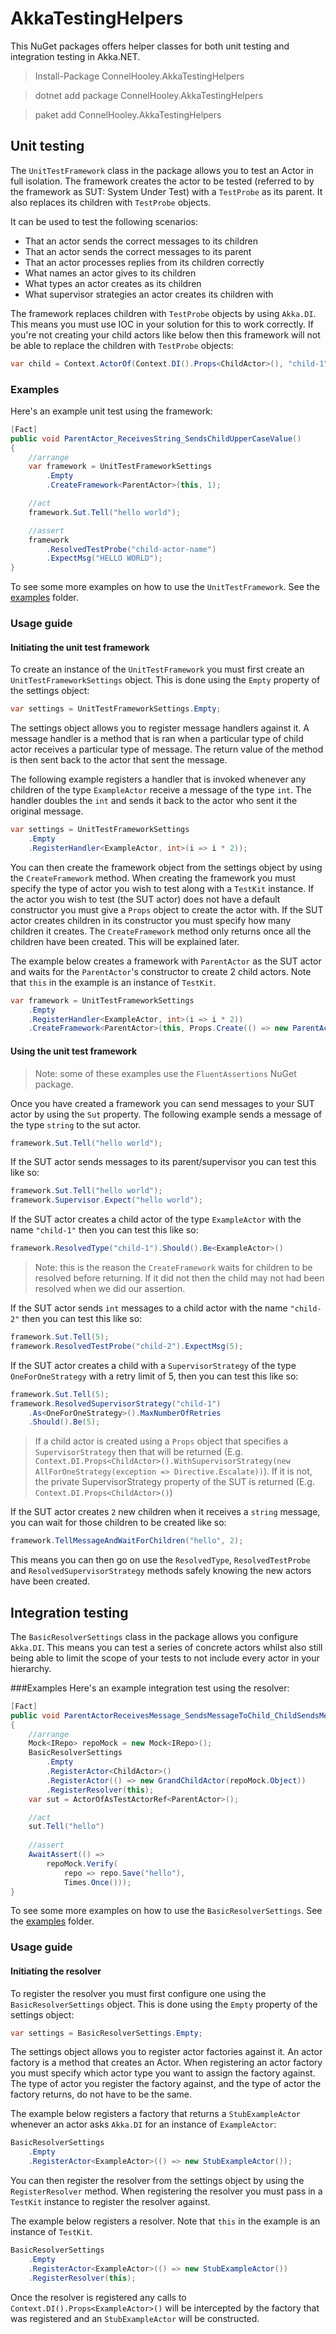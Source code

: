 # AkkaTestingHelpers
This NuGet packages offers helper classes for both unit testing and integration testing in Akka.NET.

> Install-Package ConnelHooley.AkkaTestingHelpers

> dotnet add package ConnelHooley.AkkaTestingHelpers

> paket add ConnelHooley.AkkaTestingHelpers

## Unit testing
The `UnitTestFramework` class in the package allows you to test an Actor in full isolation. The framework creates the actor to be tested (referred to by the framework as SUT: System Under Test) with a `TestProbe` as its parent. It also replaces its children with `TestProbe` objects.

It can be used to test the following scenarios:
- That an actor sends the correct messages to its children
- That an actor sends the correct messages to its parent
- That an actor processes replies from its children correctly
- What names an actor gives to its children
- What types an actor creates as its children
- What supervisor strategies an actor creates its children with

The framework replaces children with `TestProbe` objects by using `Akka.DI`. This means you must use IOC in your solution for this to work correctly. If you're not creating your child actors like below then this framework will not be able to replace the children with `TestProbe` objects:

``` csharp
var child = Context.ActorOf(Context.DI().Props<ChildActor>(), "child-1");
```

### Examples
Here's an example unit test using the framework:

``` csharp
[Fact]
public void ParentActor_ReceivesString_SendsChildUpperCaseValue()
{
    //arrange
    var framework = UnitTestFrameworkSettings
        .Empty
        .CreateFramework<ParentActor>(this, 1);

    //act
    framework.Sut.Tell("hello world");

    //assert
    framework
        .ResolvedTestProbe("child-actor-name")
        .ExpectMsg("HELLO WORLD");
}
```

To see some more examples on how to use the `UnitTestFramework`. See the [examples](AkkaTestingHelpers.MediumTests/UnitTestFrameworkTests/Examples) folder.

### Usage guide
#### Initiating the unit test framework
To create an instance of the `UnitTestFramework` you must first create an `UnitTestFrameworkSettings` object. This is done using the `Empty` property of the settings object:

``` csharp
var settings = UnitTestFrameworkSettings.Empty;
```

The settings object allows you to register message handlers against it. A message handler is a method that is ran when a particular type of child actor receives a particular type of message. The return value of the method is then sent back to the actor that sent the message.

The following example registers a handler that is invoked whenever any children of the type `ExampleActor` receive a message of the type `int`. The handler doubles the `int` and sends it back to the actor who sent it the original message.

``` csharp
var settings = UnitTestFrameworkSettings
    .Empty
    .RegisterHandler<ExampleActor, int>(i => i * 2));
```

You can then create the framework object from the settings object by using the `CreateFramework` method. When creating the framework you must specify the type of actor you wish to test along with a `TestKit` instance. If the actor you wish to test (the SUT actor) does not have a default constructor you must give a `Props` object to create the actor with. If the SUT actor creates children in its constructor you must specify how many children it creates. The `CreateFramework` method only returns once all the children have been created. This will be explained later.

The example below creates a framework with `ParentActor` as the SUT actor and waits for the `ParentActor`'s constructor to create 2 child actors. Note that `this` in the example is an instance of `TestKit`.

``` csharp
var framework = UnitTestFrameworkSettings
    .Empty
    .RegisterHandler<ExampleActor, int>(i => i * 2))
    .CreateFramework<ParentActor>(this, Props.Create(() => new ParentActor(), 2));
```

#### Using the unit test framework
> Note: some of these examples use the `FluentAssertions` NuGet package.

Once you have created a framework you can send messages to your SUT actor by using the `Sut` property. The following example sends a message of the type `string` to the sut actor.
``` csharp
framework.Sut.Tell("hello world");
```

If the SUT actor sends messages to its parent/supervisor you can test this like so:
``` csharp
framework.Sut.Tell("hello world");
framework.Supervisor.Expect("hello world");
```

If the SUT actor creates a child actor of the type `ExampleActor` with the name `"child-1"` then you can test this like so:
``` csharp
framework.ResolvedType("child-1").Should().Be<ExampleActor>()
```

> Note: this is the reason the `CreateFramework` waits for children to be resolved before returning. If it did not then the child may not had been resolved when we did our assertion.

If the SUT actor sends `int` messages to a child actor with the name `"child-2"` then you can test this like so:
``` csharp
framework.Sut.Tell(5);
framework.ResolvedTestProbe("child-2").ExpectMsg(5);
```

If the SUT actor creates a child with a `SupervisorStrategy` of the type `OneForOneStrategy` with a retry limit of 5, then you can test this like so:
``` csharp
framework.Sut.Tell(5);
framework.ResolvedSupervisorStrategy("child-1")
    .As<OneForOneStrategy>().MaxNumberOfRetries
    .Should().Be(5);
```

> If a child actor is created using a `Props` object that specifies a `SupervisorStrategy` then that will be returned (E.g. `Context.DI.Props<ChildActor>().WithSupervisorStrategy(new AllForOneStrategy(exception => Directive.Escalate))`). If it is not, the private SupervisorStrategy property of the SUT is returned (E.g. `Context.DI.Props<ChildActor>()`)

If the SUT actor creates `2` new children when it receives a `string` message, you can wait for those children to be created like so:

``` csharp
framework.TellMessageAndWaitForChildren("hello", 2);
```

This means you can then go on use the `ResolvedType`, `ResolvedTestProbe` and `ResolvedSupervisorStrategy` methods safely knowing the new actors have been created.

## Integration testing
The `BasicResolverSettings` class in the package allows you configure `Akka.DI`.  This means you can test a series of concrete actors whilst also still being able to limit the scope of your tests to not include every actor in your hierarchy.

###Examples
Here's an example integration test using the resolver:

``` csharp
[Fact]
public void ParentActorReceivesMessage_SendsMessageToChild_ChildSendsMessageToGrandChild_GrandChildSavesMessageInRepo()
{
    //arrange
    Mock<IRepo> repoMock = new Mock<IRepo>();
    BasicResolverSettings
        .Empty
        .RegisterActor<ChildActor>()
        .RegisterActor(() => new GrandChildActor(repoMock.Object))
        .RegisterResolver(this);
    var sut = ActorOfAsTestActorRef<ParentActor>();

    //act
    sut.Tell("hello")
    
    //assert
    AwaitAssert(() =>
        repoMock.Verify(
            repo => repo.Save("hello"),
            Times.Once()));
}
```

To see some more examples on how to use the `BasicResolverSettings`. See the [examples](AkkaTestingHelpers.MediumTests/BasicResolverSettingsTests/Examples) folder.

### Usage guide
#### Initiating the resolver
To register the resolver you must first configure one using the `BasicResolverSettings` object. This is done using the `Empty` property of the settings object:

``` csharp
var settings = BasicResolverSettings.Empty;
```

The settings object allows you to register actor factories against it. An actor factory is a method that creates an Actor. When registering an actor factory you must specify which actor type you want to assign the factory against. The type of actor you register the factory against, and the type of actor the factory returns, do not have to be the same.

The example below registers a factory that returns a `StubExampleActor` whenever an actor asks `Akka.DI` for an instance of `ExampleActor`:

``` csharp
BasicResolverSettings
    .Empty
    .RegisterActor<ExampleActor>(() => new StubExampleActor());
```

You can then register the resolver from the settings object by using the `RegisterResolver` method. When registering the resolver you must pass in a `TestKit` instance to register the resolver against.

The example below registers a resolver. Note that `this` in the example is an instance of `TestKit`.

``` csharp
BasicResolverSettings
    .Empty
    .RegisterActor<ExampleActor>(() => new StubExampleActor())
    .RegisterResolver(this);
```

Once the resolver is registered any calls to `Context.DI().Props<ExampleActor>()` will be intercepted by the factory that was registered and an `StubExampleActor` will be constructed.
